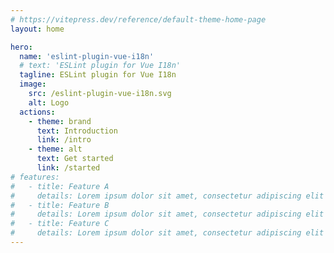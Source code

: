 ```yaml
---
# https://vitepress.dev/reference/default-theme-home-page
layout: home

hero:
  name: 'eslint-plugin-vue-i18n'
  # text: 'ESLint plugin for Vue I18n'
  tagline: ESLint plugin for Vue I18n
  image:
    src: /eslint-plugin-vue-i18n.svg
    alt: Logo
  actions:
    - theme: brand
      text: Introduction
      link: /intro
    - theme: alt
      text: Get started
      link: /started
# features:
#   - title: Feature A
#     details: Lorem ipsum dolor sit amet, consectetur adipiscing elit
#   - title: Feature B
#     details: Lorem ipsum dolor sit amet, consectetur adipiscing elit
#   - title: Feature C
#     details: Lorem ipsum dolor sit amet, consectetur adipiscing elit
---
```

